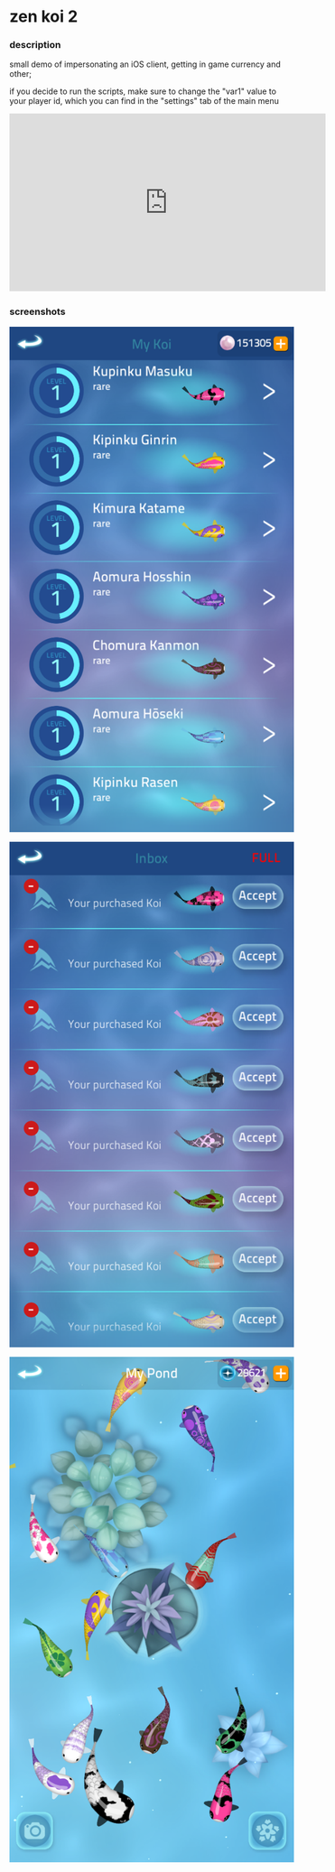 # zen koi 2

### description

small demo of impersonating an iOS client, getting in game currency and other;

if you decide to run the scripts, make sure to change the "var1" value to your player id, which you can find in the "settings" tab of the main menu

<iframe width="560" height="315" src="https://www.youtube.com/embed/t0g74CfZ0Yg" frameborder="0" allow="accelerometer; autoplay; encrypted-media; gyroscope; picture-in-picture" allowfullscreen></iframe>


### screenshots

![image1](img/img1.png)

![image2](img/img2.png)

![image3](img/img3.png)

